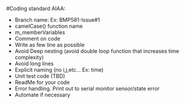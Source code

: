 #Coding standard AIAA:

  -  Branch name: Ex: BMP581-Issue#1
  -  camelCase() function name
  -  m_memberVariables
  -  Comment on code
  -  Write as few line as possible
  -  Avoid Deep nesting (avoid double loop function that increases time complexity)
  -  Avoid long lines
  -  Explicit naming (no i,j,etc... Ex: time)
  -  Unit test code (TBD)
  -  ReadMe for your code
  -  Error handling. Print out to serial monitor sensor/state error
  -  Automate if necessary
